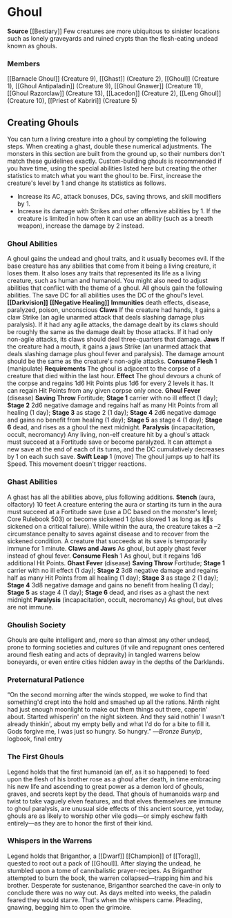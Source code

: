 ﻿---
creature_family: Ghoul
id: '52'
name: Ghoul
rarity: Common
source: '[[DATABASE/source/Bestiary|Bestiary]]'
trait: null
type: Creature Family

---
# Ghoul

**Source** [[Bestiary]]
Few creatures are more ubiquitous to sinister locations such as lonely graveyards and ruined crypts than the flesh-eating undead known as ghouls.

### Members

[[Barnacle Ghoul]] (Creature 9), [[Ghast]] (Creature 2), [[Ghoul]] (Creature 1), [[Ghoul Antipaladin]] (Creature 9), [[Ghoul Gnawer]] (Creature 11), [[Ghoul Razorclaw]] (Creature 13), [[Lacedon]] (Creature 2), [[Leng Ghoul]] (Creature 10), [[Priest of Kabriri]] (Creature 5)

## Creating Ghouls

You can turn a living creature into a ghoul by completing the following steps. When creating a ghast, double these numerical adjustments. The monsters in this section are built from the ground up, so their numbers don't match these guidelines exactly. Custom-building ghouls is recommended if you have time, using the special abilities listed here but creating the other statistics to match what you want the ghoul to be. First, increase the creature's level by 1 and change its statistics as follows.

* Increase its AC, attack bonuses, DCs, saving throws, and skill modifiers by 1. 
* Increase its damage with Strikes and other offensive abilities by 1. If the creature is limited in how often it can use an ability (such as a breath weapon), increase the damage by 2 instead.

### Ghoul Abilities

A ghoul gains the undead and ghoul traits, and it usually becomes evil. If the base creature has any abilities that come from it being a living creature, it loses them. It also loses any traits that represented its life as a living creature, such as human and humanoid. You might also need to adjust abilities that conflict with the theme of a ghoul. All ghouls gain the following abilities. The save DC for all abilities uses the DC of the ghoul's level.
 **[[Darkvision]]**
 **[[Negative Healing]]**
 **Immunities** death effects, disease, paralyzed, poison, unconscious
 **Claws** If the creature had hands, it gains a claw Strike (an agile unarmed attack that deals slashing damage plus paralysis). If it had any agile attacks, the damage dealt by its claws should be roughly the same as the damage dealt by those attacks. If it had only non-agile attacks, its claws should deal three-quarters that damage.
 **Jaws** If the creature had a mouth, it gains a jaws Strike (an unarmed attack that deals slashing damage plus ghoul fever and paralysis). The damage amount should be the same as the creature's non-agile attacks.
 **Consume Flesh** <span class="action-icon">1</span> (manipulate) **Requirements** The ghoul is adjacent to the corpse of a creature that died within the last hour. **Effect** The ghoul devours a chunk of the corpse and regains 1d6 Hit Points plus 1d6 for every 2 levels it has. It can regain Hit Points from any given corpse only once.
 **Ghoul Fever** (disease) **Saving Throw** Fortitude; **Stage 1** carrier with no ill effect (1 day); **Stage 2** 2d6 negative damage and regains half as many Hit Points from all healing (1 day); **Stage 3** as stage 2 (1 day); **Stage 4** 2d6 negative damage and gains no benefit from healing (1 day); **Stage 5** as stage 4 (1 day); **Stage 6** dead, and rises as a ghoul the next midnight.
 **Paralysis** (incapacitation, occult, necromancy) Any living, non-elf creature hit by a ghoul's attack must succeed at a Fortitude save or become paralyzed. It can attempt a new save at the end of each of its turns, and the DC cumulatively decreases by 1 on each such save.
 **Swift Leap** <span class="action-icon">1</span> (move) The ghoul jumps up to half its Speed. This movement doesn't trigger reactions.

### Ghast Abilities

A ghast has all the abilities above, plus following additions.
 **Stench** (aura, olfactory) 10 feet A creature entering the aura or starting its turn in the aura must succeed at a Fortitude save (use a DC based on the monster's level; Core Rulebook 503) or become sickened 1 (plus slowed 1 as long as its sickened on a critical failure). While within the aura, the creature takes a –2 circumstance penalty to saves against disease and to recover from the sickened condition. A creature that succeeds at its save is temporarily immune for 1 minute.
 **Claws and Jaws** As ghoul, but apply ghast fever instead of ghoul fever.
 **Consume Flesh** <span class="action-icon">1</span> As ghoul, but it regains 1d6 additional Hit Points.
 **Ghast Fever** (disease) **Saving Throw** Fortitude; **Stage 1** carrier with no ill effect (1 day); **Stage 2** 3d8 negative damage and regains half as many Hit Points from all healing (1 day); **Stage 3** as stage 2 (1 day); **Stage 4** 3d8 negative damage and gains no benefit from healing (1 day); **Stage 5** as stage 4 (1 day); **Stage 6** dead, and rises as a ghast the next midnight
 **Paralysis** (incapacitation, occult, necromancy) As ghoul, but elves are not immune.

###  Ghoulish Society

Ghouls are quite intelligent and, more so than almost any other undead, prone to forming societies and cultures (if vile and repugnant ones centered around flesh eating and acts of depravity) in tangled warrens below boneyards, or even entire cities hidden away in the depths of the Darklands.

###  Preternatural Patience

“On the second morning after the winds stopped, we woke to find that something'd crept into the hold and smashed up all the rations. Ninth night had just enough moonlight to make out them things out there, caperin' about. Started whisperin' on the night sixteen. And they said nothin' I wasn't already thinkin', about my empty belly and what I'd do for a bite to fill it. Gods forgive me, I was just so hungry. So hungry.”
 —_Bronze Bunyip_, logbook, final entry

###  The First Ghouls

Legend holds that the first humanoid (an elf, as it so happened) to feed upon the flesh of his brother rose as a ghoul after death, in time embracing his new life and ascending to great power as a demon lord of ghouls, graves, and secrets kept by the dead. That ghouls of humanoids warp and twist to take vaguely elven features, and that elves themselves are immune to ghoul paralysis, are unusual side effects of this ancient source, yet today, ghouls are as likely to worship other vile gods—or simply eschew faith entirely—as they are to honor the first of their kind.

###  Whispers in the Warrens

Legend holds that Briganthor, a [[Dwarf]] [[Champion]] of [[Torag]], quested to root out a pack of [[Ghoul]]. After slaying the undead, he stumbled upon a tome of cannibalistic prayer-recipes. As Briganthor attempted to burn the book, the warren collapsed—trapping him and his brother. Desperate for sustenance, Briganthor searched the cave-in only to conclude there was no way out. As days melted into weeks, the paladin feared they would starve. That's when the whispers came. Pleading, gnawing, begging him to open the grimoire.